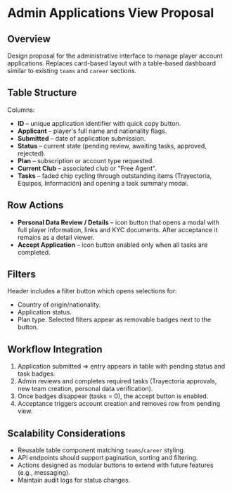 # Admin Applications View Proposal

## Overview
Design proposal for the administrative interface to manage player account applications. Replaces card-based layout with a table-based dashboard similar to existing `teams` and `career` sections.

## Table Structure
Columns:
- **ID** – unique application identifier with quick copy button.
- **Applicant** – player's full name and nationality flags.
- **Submitted** – date of application submission.
- **Status** – current state (pending review, awaiting tasks, approved, rejected).
- **Plan** – subscription or account type requested.
- **Current Club** – associated club or "Free Agent".
 - **Tasks** – faded chip cycling through outstanding items (Trayectoria, Equipos, Información) and opening a task summary modal.

## Row Actions
- **Personal Data Review / Details** – icon button that opens a modal with full player information, links and KYC documents. After acceptance it remains as a detail viewer.
- **Accept Application** – icon button enabled only when all tasks are completed.

## Filters
Header includes a filter button which opens selections for:
- Country of origin/nationality.
- Application status.
- Plan type.
Selected filters appear as removable badges next to the button.

## Workflow Integration
1. Application submitted ⇒ entry appears in table with pending status and task badges.
2. Admin reviews and completes required tasks (Trayectoria approvals, new team creation, personal data verification).
3. Once badges disappear (tasks = 0), the accept button is enabled.
4. Acceptance triggers account creation and removes row from pending view.

## Scalability Considerations
- Reusable table component matching `teams`/`career` styling.
- API endpoints should support pagination, sorting and filtering.
- Actions designed as modular buttons to extend with future features (e.g., messaging).
- Maintain audit logs for status changes.

